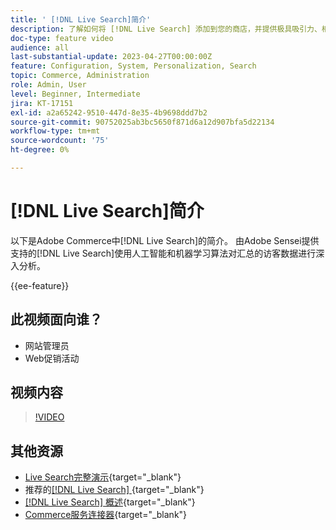 ```yaml
---
title: ' [!DNL Live Search]简介'
description: 了解如何将 [!DNL Live Search] 添加到您的商店，并提供极具吸引力、相关且个性化的购物体验。
doc-type: feature video
audience: all
last-substantial-update: 2023-04-27T00:00:00Z
feature: Configuration, System, Personalization, Search
topic: Commerce, Administration
role: Admin, User
level: Beginner, Intermediate
jira: KT-17151
exl-id: a2a65242-9510-447d-8e35-4b9698ddd7b2
source-git-commit: 90752025ab3bc5650f871d6a12d907bfa5d22134
workflow-type: tm+mt
source-wordcount: '75'
ht-degree: 0%

---
```


# [!DNL Live Search]简介

以下是Adobe Commerce中[!DNL Live Search]的简介。 由Adobe Sensei提供支持的[!DNL Live Search]使用人工智能和机器学习算法对汇总的访客数据进行深入分析。

{{ee-feature}}

## 此视频面向谁？

- 网站管理员
- Web促销活动

## 视频内容

>[!VIDEO](https://video.tv.adobe.com/v/3452579?learn=on&captions=chi_hans)


## 其他资源

- [Live Search完整演示](https://experienceleague.adobe.com/docs/commerce-learn/tutorials/getting-started/capabilities/live-search-full-demonstration.html?lang=zh-Hans){target="_blank"}
- 推荐的[[!DNL Live Search] ](https://experienceleague.adobe.com/docs/commerce-learn/tutorials/marketing/live-search-recommendations.html?lang=zh-Hans){target="_blank"}
- [[!DNL Live Search] 概述](https://experienceleague.adobe.com/docs/commerce-merchant-services/live-search/overview.html?lang=zh-Hans){target="_blank"}
- [Commerce服务连接器](https://experienceleague.adobe.com/docs/commerce-merchant-services/user-guides/integration-services/saas.html?lang=zh-Hans){target="_blank"}
